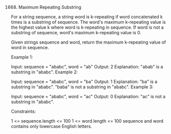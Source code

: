 1668. Maximum Repeating Substring

For a string sequence, a string word is k-repeating if word concatenated k times is a substring of sequence. The word's maximum k-repeating value is the highest value k where word is k-repeating in sequence. If word is not a substring of sequence, word's maximum k-repeating value is 0.

Given strings sequence and word, return the maximum k-repeating value of word in sequence.

 

Example 1:

Input: sequence = "ababc", word = "ab"
Output: 2
Explanation: "abab" is a substring in "ababc".
Example 2:

Input: sequence = "ababc", word = "ba"
Output: 1
Explanation: "ba" is a substring in "ababc". "baba" is not a substring in "ababc".
Example 3:

Input: sequence = "ababc", word = "ac"
Output: 0
Explanation: "ac" is not a substring in "ababc". 
 

Constraints:

1 <= sequence.length <= 100
1 <= word.length <= 100
sequence and word contains only lowercase English letters.